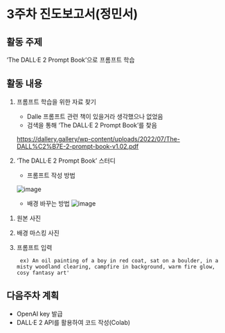 # 3주차 진도보고서(정민서)
## 활동 주제
‘The DALL·E 2 Prompt Book’으로 프롬프트 학습

## 활동 내용
1. 프롬프트 학습을 위한 자료 찾기
   - 	Dalle 프롬프트 관련 책이 있을거라 생각했으나 없었음
   - 	검색을 통해 ‘The DALL·E 2 Prompt Book’를 찾음
     
      https://dallery.gallery/wp-content/uploads/2022/07/The-DALL%C2%B7E-2-prompt-book-v1.02.pdf

2. ‘The DALL·E 2 Prompt Book’ 스터디
   - 프롬프트 작성 방법
     
   ![image](https://github.com/honglll111/Graduation_Project/assets/87513761/ca6216f6-badd-45e3-9fd6-d7645bd359de)

   - 배경 바꾸는 방법
   ![image](https://github.com/honglll111/Graduation_Project/assets/87513761/f8bcef48-4a44-4824-9917-72506ccca180)
1) 원본 사진
2) 배경 마스킹 사진
3) 프롬프트 입력

        ex) An oil painting of a boy in red coat, sat on a boulder, in a misty woodland clearing, campfire in background, warm fire glow, cosy fantasy art'

## 다음주차 계획
- OpenAI key 발급 
- DALL·E 2 API를 활용하여 코드 작성(Colab)
